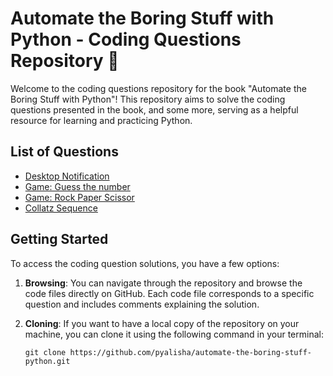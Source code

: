 # Automate the Boring Stuff with Python - Coding Questions Repository 🌻

Welcome to the coding questions repository for the book "Automate the Boring Stuff with Python"!
This repository aims to solve the coding questions presented in the book, and some more, serving as a helpful resource for learning and practicing Python.

## List of Questions

<!-- TOC -->

- [Desktop Notification](./desktop_notification.py)
- [Game: Guess the number](./guess_the_number.py)
- [Game: Rock Paper Scissor](./rock_paper_scissor.py)
- [Collatz Sequence](collatz_sequence.py)

<!-- /TOC -->
## Getting Started

To access the coding question solutions, you have a few options:

1. **Browsing**: You can navigate through the repository and browse the code files directly on GitHub. Each code file corresponds to a specific question and includes comments explaining the solution.

2. **Cloning**: If you want to have a local copy of the repository on your machine, you can clone it using the following command in your terminal:

   ```shell
   git clone https://github.com/pyalisha/automate-the-boring-stuff-python.git
